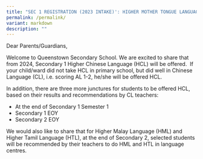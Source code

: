 ```yaml
---
title: "SEC 1 REGISTRATION (2023 INTAKE)': HIGHER MOTHER TONGUE LANGUAGES (FROM 2024)"
permalink: /permalink/
variant: markdown
description: ""
---
```

Dear Parents/Guardians,

Welcome to Queenstown Secondary School. We are excited to share that from 2024, Secondary 1 Higher Chinese Language (HCL) will be offered.  If your child/ward did not take HCL in primary school, but did well in Chinese Language (CL), i.e. scoring AL 1-2, he/she will be offered HCL. 

In addition, there are three more junctures for students to be offered HCL, based on their results and recommendations by CL teachers:

*   At the end of Secondary 1 Semester 1
*   Secondary 1 EOY 
*   Secondary 2 EOY

We would also like to share that for Higher Malay Language (HML) and Higher Tamil Language (HTL), at the end of Secondary 2, selected students will be recommended by their teachers to do HML and HTL in language centres.